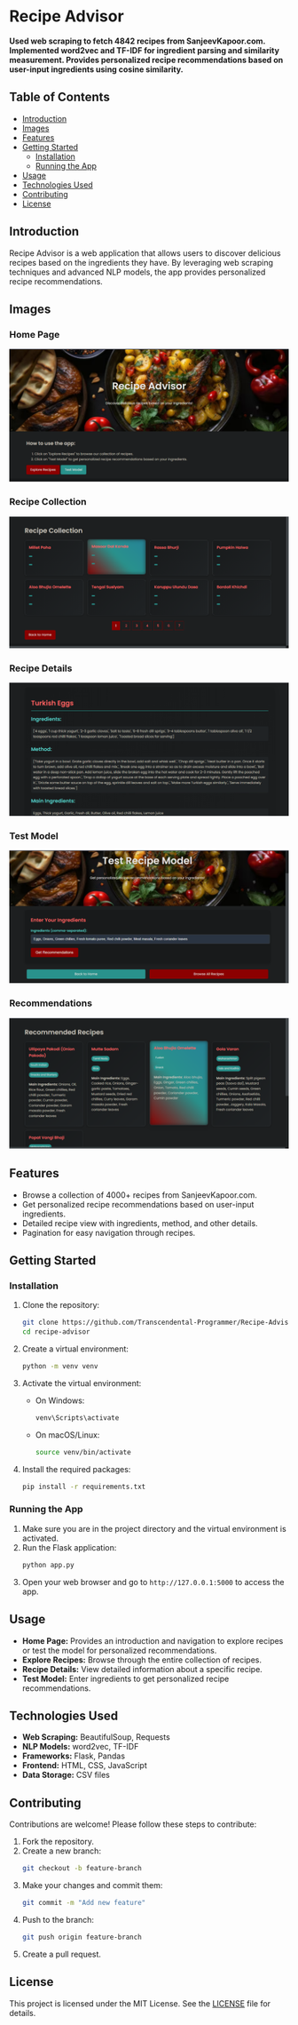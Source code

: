 # Recipe Advisor

**Used web scraping to fetch 4842 recipes from SanjeevKapoor.com. Implemented word2vec and TF-IDF for ingredient parsing and similarity measurement. Provides personalized recipe recommendations based on user-input ingredients using cosine similarity.**

## Table of Contents

- [Introduction](#introduction)
- [Images](#images)
- [Features](#features)
- [Getting Started](#getting-started)
  - [Installation](#installation)
  - [Running the App](#running-the-app)
- [Usage](#usage)
- [Technologies Used](#technologies-used)
- [Contributing](#contributing)
- [License](#license)

## Introduction

Recipe Advisor is a web application that allows users to discover delicious recipes based on the ingredients they have. By leveraging web scraping techniques and advanced NLP models, the app provides personalized recipe recommendations.

## Images

### Home Page
![Home Page](https://github.com/Transcendental-Programmer/Recipe-Adviser-App/blob/main/static/images/home.png)

### Recipe Collection
![Recipe Collection](https://github.com/Transcendental-Programmer/Recipe-Adviser-App/blob/main/static/images/all_recipes.png)

### Recipe Details
![Recipe Details](https://github.com/Transcendental-Programmer/Recipe-Adviser-App/blob/main/static/images/recipe_details.png)

### Test Model
![Test Model](https://github.com/Transcendental-Programmer/Recipe-Adviser-App/blob/main/static/images/test_model.png)

### Recommendations
![Recommendations](https://github.com/Transcendental-Programmer/Recipe-Adviser-App/blob/main/static/images/recommedations_page.png)

## Features

- Browse a collection of 4000+ recipes from SanjeevKapoor.com.
- Get personalized recipe recommendations based on user-input ingredients.
- Detailed recipe view with ingredients, method, and other details.
- Pagination for easy navigation through recipes.

## Getting Started

### Installation

1. Clone the repository:
    ```bash
    git clone https://github.com/Transcendental-Programmer/Recipe-Advisor-App.git
    cd recipe-advisor
    ```

2. Create a virtual environment:
    ```bash
    python -m venv venv
    ```

3. Activate the virtual environment:
    - On Windows:
        ```bash
        venv\Scripts\activate
        ```
    - On macOS/Linux:
        ```bash
        source venv/bin/activate
        ```

4. Install the required packages:
    ```bash
    pip install -r requirements.txt
    ```

### Running the App

1. Make sure you are in the project directory and the virtual environment is activated.
2. Run the Flask application:
    ```bash
    python app.py
    ```
3. Open your web browser and go to `http://127.0.0.1:5000` to access the app.

## Usage

- **Home Page:** Provides an introduction and navigation to explore recipes or test the model for personalized recommendations.
- **Explore Recipes:** Browse through the entire collection of recipes.
- **Recipe Details:** View detailed information about a specific recipe.
- **Test Model:** Enter ingredients to get personalized recipe recommendations.

## Technologies Used

- **Web Scraping:** BeautifulSoup, Requests
- **NLP Models:** word2vec, TF-IDF
- **Frameworks:** Flask, Pandas
- **Frontend:** HTML, CSS, JavaScript
- **Data Storage:** CSV files

## Contributing

Contributions are welcome! Please follow these steps to contribute:

1. Fork the repository.
2. Create a new branch:
    ```bash
    git checkout -b feature-branch
    ```
3. Make your changes and commit them:
    ```bash
    git commit -m "Add new feature"
    ```
4. Push to the branch:
    ```bash
    git push origin feature-branch
    ```
5. Create a pull request.

## License

This project is licensed under the MIT License. See the [LICENSE](LICENSE) file for details.
